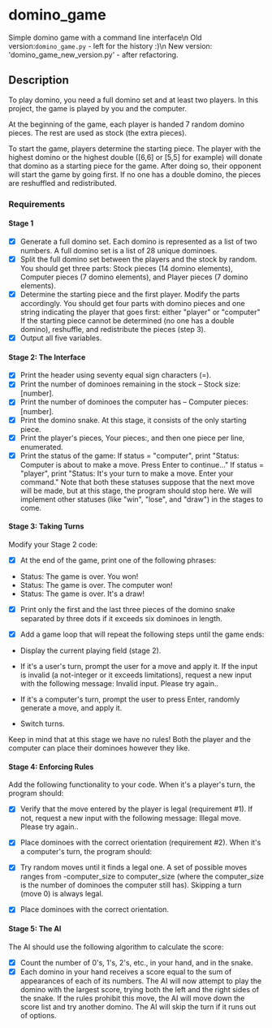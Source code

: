 # domino_game
Simple domino game with a command line interface\n
Old version:`domino_game.py` - left for the history :)\n
New version: 'domino_game_new_version.py' - after refactoring.

## Description
To play domino, you need a full domino set and at least two players. In this project, the game is played by you and the computer.

At the beginning of the game, each player is handed 7 random domino pieces. The rest are used as stock (the extra pieces).

To start the game, players determine the starting piece. The player with the highest domino or the highest double ([6,6] or [5,5] for example) will donate that domino as a starting piece for the game. After doing so, their opponent will start the game by going first. If no one has a double domino, the pieces are reshuffled and redistributed.

### Requirements
#### Stage 1
- [x] Generate a full domino set. Each domino is represented as a list of two numbers. A full domino set is a list of 28 unique dominoes.
- [x] Split the full domino set between the players and the stock by random. You should get three parts: Stock pieces (14 domino elements), Computer pieces (7 domino elements), and Player pieces (7 domino elements).
- [x] Determine the starting piece and the first player. Modify the parts accordingly. You should get four parts with domino pieces and one string indicating the player that goes first: either "player" or "computer"
If the starting piece cannot be determined (no one has a double domino), reshuffle, and redistribute the pieces (step 3).
- [x] Output all five variables.
#### Stage 2: The Interface
- [x] Print the header using seventy equal sign characters (=).
- [x] Print the number of dominoes remaining in the stock – Stock size: [number].
- [x] Print the number of dominoes the computer has – Computer pieces: [number].
- [x] Print the domino snake. At this stage, it consists of the only starting piece.
- [x] Print the player's pieces, Your pieces:, and then one piece per line, enumerated.
- [x] Print the status of the game:
If status = "computer", print "Status: Computer is about to make a move. Press Enter to continue..."
If status = "player", print "Status: It's your turn to make a move. Enter your command."
Note that both these statuses suppose that the next move will be made, but at this stage, the program should stop here. We will implement other statuses (like "win", "lose", and "draw") in the stages to come.
#### Stage 3: Taking Turns
Modify your Stage 2 code:

- [x] At the end of the game, print one of the following phrases:
* Status: The game is over. You won!
* Status: The game is over. The computer won!
* Status: The game is over. It's a draw!

- [x] Print only the first and the last three pieces of the domino snake separated by three dots if it exceeds six dominoes in length.

- [x] Add a game loop that will repeat the following steps until the game ends:

* Display the current playing field (stage 2).

* If it's a user's turn, prompt the user for a move and apply it. If the input is invalid (a not-integer or it exceeds limitations), request a new input with the following message: Invalid input. Please try again..

* If it's a computer's turn, prompt the user to press Enter, randomly generate a move, and apply it.

* Switch turns.

Keep in mind that at this stage we have no rules! Both the player and the computer can place their dominoes however they like.
#### Stage 4: Enforcing Rules
Add the following functionality to your code. When it's a player's turn, the program should:

- [x] Verify that the move entered by the player is legal (requirement #1).
If not, request a new input with the following message: Illegal move. Please try again..
- [x] Place dominoes with the correct orientation (requirement #2).
When it's a computer's turn, the program should:

- [x] Try random moves until it finds a legal one.
A set of possible moves ranges from -computer_size to computer_size (where the computer_size is the number of dominoes the computer still has). Skipping a turn (move 0) is always legal.
- [x] Place dominoes with the correct orientation.
#### Stage 5: The AI
The AI should use the following algorithm to calculate the score:
- [x] Count the number of 0's, 1's, 2's, etc., in your hand, and in the snake.
- [x] Each domino in your hand receives a score equal to the sum of appearances of each of its numbers.
The AI will now attempt to play the domino with the largest score, trying both the left and the right sides of the snake. If the rules prohibit this move, the AI will move down the score list and try another domino. The AI will skip the turn if it runs out of options.
